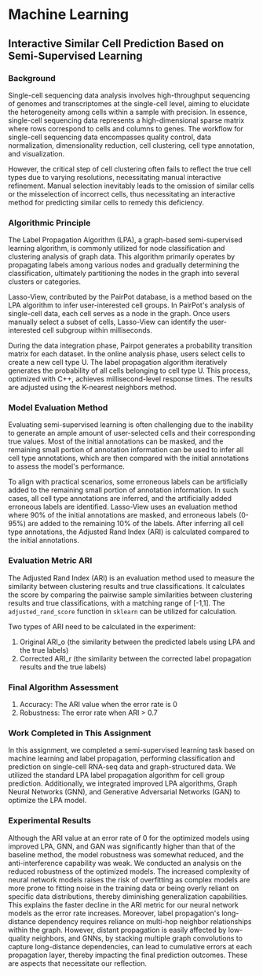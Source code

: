 # Machine Learning
## Interactive Similar Cell Prediction Based on Semi-Supervised Learning

### Background
Single-cell sequencing data analysis involves high-throughput sequencing of genomes and transcriptomes at the single-cell level, aiming to elucidate the heterogeneity among cells within a sample with precision. In essence, single-cell sequencing data represents a high-dimensional sparse matrix where rows correspond to cells and columns to genes. The workflow for single-cell sequencing data encompasses quality control, data normalization, dimensionality reduction, cell clustering, cell type annotation, and visualization.

However, the critical step of cell clustering often fails to reflect the true cell types due to varying resolutions, necessitating manual interactive refinement. Manual selection inevitably leads to the omission of similar cells or the misselection of incorrect cells, thus necessitating an interactive method for predicting similar cells to remedy this deficiency.

### Algorithmic Principle
The Label Propagation Algorithm (LPA), a graph-based semi-supervised learning algorithm, is commonly utilized for node classification and clustering analysis of graph data. This algorithm primarily operates by propagating labels among various nodes and gradually determining the classification, ultimately partitioning the nodes in the graph into several clusters or categories.

Lasso-View, contributed by the PairPot database, is a method based on the LPA algorithm to infer user-interested cell groups. In PairPot's analysis of single-cell data, each cell serves as a node in the graph. Once users manually select a subset of cells, Lasso-View can identify the user-interested cell subgroup within milliseconds.

During the data integration phase, Pairpot generates a probability transition matrix for each dataset. In the online analysis phase, users select cells to create a new cell type U. The label propagation algorithm iteratively generates the probability of all cells belonging to cell type U. This process, optimized with C++, achieves millisecond-level response times. The results are adjusted using the K-nearest neighbors method.

### Model Evaluation Method
Evaluating semi-supervised learning is often challenging due to the inability to generate an ample amount of user-selected cells and their corresponding true values. Most of the initial annotations can be masked, and the remaining small portion of annotation information can be used to infer all cell type annotations, which are then compared with the initial annotations to assess the model's performance.

To align with practical scenarios, some erroneous labels can be artificially added to the remaining small portion of annotation information. In such cases, all cell type annotations are inferred, and the artificially added erroneous labels are identified. Lasso-View uses an evaluation method where 90% of the initial annotations are masked, and erroneous labels (0-95%) are added to the remaining 10% of the labels. After inferring all cell type annotations, the Adjusted Rand Index (ARI) is calculated compared to the initial annotations.

### Evaluation Metric ARI
The Adjusted Rand Index (ARI) is an evaluation method used to measure the similarity between clustering results and true classifications. It calculates the score by comparing the pairwise sample similarities between clustering results and true classifications, with a matching range of [-1,1]. The `adjusted_rand_score` function in `sklearn` can be utilized for calculation.

Two types of ARI need to be calculated in the experiment:
1. Original ARI_o (the similarity between the predicted labels using LPA and the true labels)
2. Corrected ARI_r (the similarity between the corrected label propagation results and the true labels)

### Final Algorithm Assessment
1. Accuracy: The ARI value when the error rate is 0
2. Robustness: The error rate when ARI > 0.7

### Work Completed in This Assignment
In this assignment, we completed a semi-supervised learning task based on machine learning and label propagation, performing classification and prediction on single-cell RNA-seq data and graph-structured data. We utilized the standard LPA label propagation algorithm for cell group prediction. Additionally, we integrated improved LPA algorithms, Graph Neural Networks (GNN), and Generative Adversarial Networks (GAN) to optimize the LPA model.

### Experimental Results
Although the ARI value at an error rate of 0 for the optimized models using improved LPA, GNN, and GAN was significantly higher than that of the baseline method, the model robustness was somewhat reduced, and the anti-interference capability was weak. We conducted an analysis on the reduced robustness of the optimized models. The increased complexity of neural network models raises the risk of overfitting as complex models are more prone to fitting noise in the training data or being overly reliant on specific data distributions, thereby diminishing generalization capabilities. This explains the faster decline in the ARI metric for our neural network models as the error rate increases. Moreover, label propagation's long-distance dependency requires reliance on multi-hop neighbor relationships within the graph. However, distant propagation is easily affected by low-quality neighbors, and GNNs, by stacking multiple graph convolutions to capture long-distance dependencies, can lead to cumulative errors at each propagation layer, thereby impacting the final prediction outcomes. These are aspects that necessitate our reflection.

